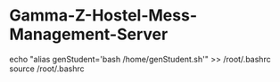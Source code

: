 # Gamma-Z-Hostel-Mess-Management-Server
echo "alias genStudent='bash /home/genStudent.sh'" >> /root/.bashrc
source /root/.bashrc
